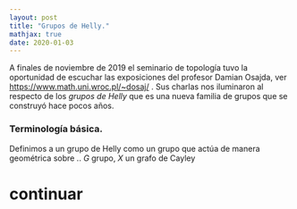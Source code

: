 ```yaml
---
layout: post
title: "Grupos de Helly."
mathjax: true
date: 2020-01-03
---
```



A finales de noviembre de 2019 el seminario de topología tuvo la oportunidad de escuchar las exposiciones del profesor Damian Osajda, ver https://www.math.uni.wroc.pl/~dosaj/ . Sus charlas nos iluminaron al respecto de los _grupos de Helly_ que es una nueva familia de grupos que se construyó hace pocos años.

### Terminología básica.

Definimos a un grupo de Helly como un grupo que actúa de manera geométrica sobre ..
$G$ grupo, $X$ un grafo de Cayley 
# continuar 

